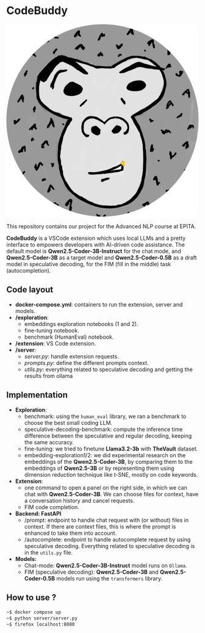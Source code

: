 # CodeBuddy

![logo|100](https://github.com/Koweez/AdvancedNLP/blob/main/logo.png)

This repository contains our project for the Advanced NLP course at EPITA.

**CodeBuddy** is a VSCode extension which uses local LLMs and a pretty interface to empowers developers with AI-driven code assistance. The default model is **Qwen2.5-Coder-3B-Instruct** for the chat mode, and **Qwen2.5-Coder-3B** as a target model and **Qwen2.5-Coder-0.5B** as a draft model in speculative decoding, for the FIM (fill in the middle) task (autocompletion).

## Code layout

- **docker-compose.yml**: containers to run the extension, server and models.
- **/exploration**:
  - embeddings exploration notebooks (1 and 2).
  - fine-tuning notebook.
  - benchmark (HumanEval) notebook.
- **/extension**: VS Code extension.
- **/server**:
  - *server.py*: handle extension requests.
  - *prompts.py*: define the different prompts context.
  - *utils.py*: everything related to speculative decoding and getting the results from ollama

## Implementation

- **Exploration**:
  - benchmark: using the `human_eval` library, we ran a benchmark to choose the best small coding LLM.
  - speculative-decoding-benchmark: compute the inference time difference between the speculative and regular decoding, keeping the same accuracy.
  - fine-tuning: we tried to finetune **Llama3.2-3b** with **TheVault** dataset.
  - embedding-exploration1/2: we did experimental research on the embeddings of the **Qwen2.5-Coder-3B**, by comparing them to the embeddings of **Qwen2.5-3B** or by representing them using dimension reduction technique like t-SNE, mostly on code keywords.
- **Extension**:
  - one command to open a panel on the right side, in which we can chat with **Qwen2.5-Coder-3B**. We can choose files for context, have a conversation history and cancel requests.
  - FIM code completion.
- **Backend: FastAPI**
  - /prompt: endpoint to handle chat request with (or without) files in context. If there are context files, this is where the prompt is enhanced to take them into account.
  - /autocomplete: endpoint to handle autocomplete request by using speculative decoding. Everything related to speculative decoding is in the `utils.py` file.
- **Models:**
  - Chat-mode: **Qwen2.5-Coder-3B-Instruct** model runs on `Ollama`.
  - FIM (speculative decoding): **Qwen2.5-Coder-3B** and **Qwen2.5-Coder-0.5B** models run using the `transformers` library.

## How to use ?

```
~$ docker compose up
~$ python server/server.py
~$ firefox localhost:8080
```
